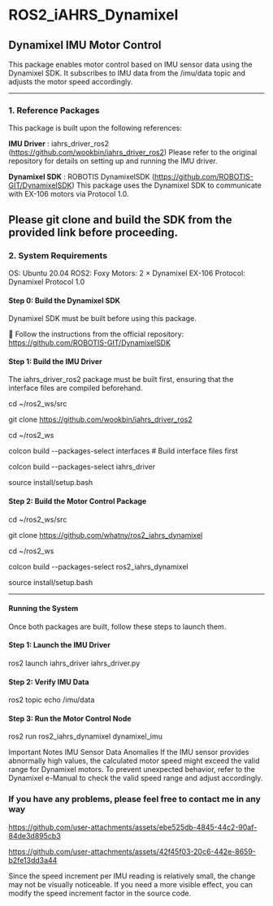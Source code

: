 # ROS2_iAHRS_Dynamixel


## Dynamixel IMU Motor Control

This package enables motor control based on IMU sensor data using the Dynamixel SDK.
It subscribes to IMU data from the /imu/data topic and adjusts the motor speed accordingly.

---

### 1. Reference Packages
This package is built upon the following references:

**IMU Driver** : iahrs_driver_ros2 (<https://github.com/wookbin/iahrs_driver_ros2>)
Please refer to the original repository for details on setting up and running the IMU driver.

**Dynamixel SDK** : ROBOTIS DynamixelSDK (<https://github.com/ROBOTIS-GIT/DynamixelSDK>)
This package uses the Dynamixel SDK to communicate with EX-106 motors via Protocol 1.0.

Please **git clone and build** the SDK from the provided link before proceeding.
---

### 2. System Requirements
OS: Ubuntu 20.04
ROS2: Foxy
Motors: 2 × Dynamixel EX-106
Protocol: Dynamixel Protocol 1.0

#### Step 0: Build the Dynamixel SDK
Dynamixel SDK must be built before using this package.

📌 Follow the instructions from the official repository: <https://github.com/ROBOTIS-GIT/DynamixelSDK>


#### Step 1: Build the IMU Driver
The iahrs_driver_ros2 package must be built first, ensuring that the interface files are compiled beforehand.

cd ~/ros2_ws/src

git clone https://github.com/wookbin/iahrs_driver_ros2

cd ~/ros2_ws

colcon build --packages-select interfaces  # Build interface files first 

colcon build --packages-select iahrs_driver

source install/setup.bash

#### Step 2: Build the Motor Control Package

cd ~/ros2_ws/src

git clone https://github.com/whatny/ros2_iahrs_dynamixel

cd ~/ros2_ws

colcon build --packages-select ros2_iahrs_dynamixel

source install/setup.bash

---

#### Running the System
Once both packages are built, follow these steps to launch them.

#### Step 1: Launch the IMU Driver

ros2 launch iahrs_driver iahrs_driver.py

#### Step 2: Verify IMU Data

ros2 topic echo /imu/data

#### Step 3: Run the Motor Control Node

ros2 run ros2_iahrs_dynamixel dynamixel_imu


Important Notes
IMU Sensor Data Anomalies
If the IMU sensor provides abnormally high values, the calculated motor speed might exceed the valid range for Dynamixel motors.
To prevent unexpected behavior, refer to the Dynamixel e-Manual to check the valid speed range and adjust accordingly.

### If you have any problems, please feel free to contact me in any way



https://github.com/user-attachments/assets/ebe525db-4845-44c2-90af-84de3d895cb3



https://github.com/user-attachments/assets/42f45f03-20c6-442e-8659-b2fe13dd3a44


Since the speed increment per IMU reading is relatively small, the change may not be visually noticeable.
If you need a more visible effect, you can modify the speed increment factor in the source code.
